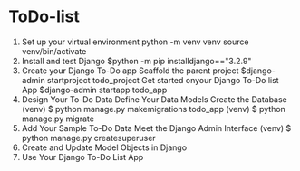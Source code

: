 # ToDo-list
1) Set up your virtual environment
    python -m venv venv
    source venv/bin/activate
2) Install and test Django
    $python -m pip installdjango=="3.2.9"
3) Create your Django To-Do app
    Scaffold the parent project
      $django-admin startproject todo_project
    Get started onyour Django To-Do list App
      $django-admin startapp todo_app
4) Design Your To-Do Data
      Define Your Data Models
      Create the Database
          (venv) $ python manage.py makemigrations todo_app
          (venv) $ python manage.py migrate
5) Add Your Sample To-Do Data
        Meet the Django Admin Interface
          (venv) $ python manage.py createsuperuser
6) Create and Update Model Objects in Django
7) Use Your Django To-Do List App
